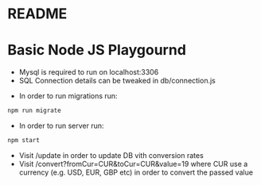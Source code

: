 # README

# Basic Node JS Playgournd

* Mysql is required to run on localhost:3306
* SQL Connection details can be tweaked in db/connection.js

- In order to run migrations run:

```bash
npm run migrate
```

- In order to run server run:

```bash
npm start
```

- Visit /update in order to update DB vith conversion rates
- Visit /convert?fromCur=CUR&toCur=CUR&value=19 where CUR use a currency (e.g. USD, EUR, GBP etc) in order to convert the passed value
